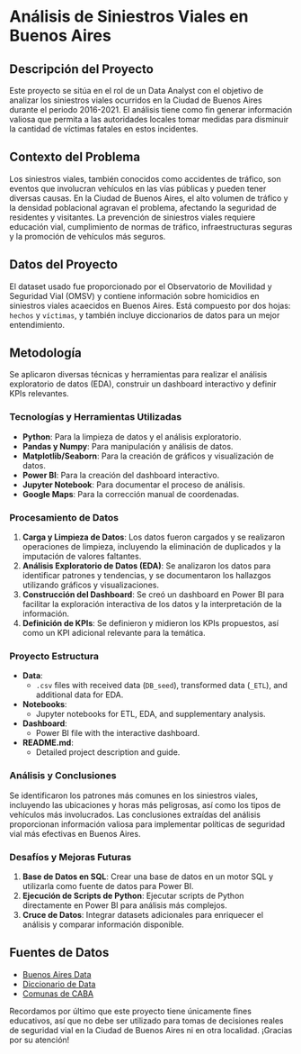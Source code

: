 # Análisis de Siniestros Viales en Buenos Aires

## Descripción del Proyecto

Este proyecto se sitúa en el rol de un Data Analyst con el objetivo de analizar los siniestros viales ocurridos en la Ciudad de Buenos Aires durante el periodo 2016-2021. El análisis tiene como fin generar información valiosa que permita a las autoridades locales tomar medidas para disminuir la cantidad de víctimas fatales en estos incidentes.

## Contexto del Problema

Los siniestros viales, también conocidos como accidentes de tráfico, son eventos que involucran vehículos en las vías públicas y pueden tener diversas causas. En la Ciudad de Buenos Aires, el alto volumen de tráfico y la densidad poblacional agravan el problema, afectando la seguridad de residentes y visitantes. La prevención de siniestros viales requiere educación vial, cumplimiento de normas de tráfico, infraestructuras seguras y la promoción de vehículos más seguros.

## Datos del Proyecto

El dataset usado fue proporcionado por el Observatorio de Movilidad y Seguridad Vial (OMSV) y contiene información sobre homicidios en siniestros viales acaecidos en Buenos Aires. Está compuesto por dos hojas: `hechos` y `víctimas`, y también incluye diccionarios de datos para un mejor entendimiento.

## Metodología

Se aplicaron diversas técnicas y herramientas para realizar el análisis exploratorio de datos (EDA), construir un dashboard interactivo y definir KPIs relevantes.

### Tecnologías y Herramientas Utilizadas

- **Python**: Para la limpieza de datos y el análisis exploratorio.
- **Pandas y Numpy**: Para manipulación y análisis de datos.
- **Matplotlib/Seaborn**: Para la creación de gráficos y visualización de datos.
- **Power BI**: Para la creación del dashboard interactivo.
- **Jupyter Notebook**: Para documentar el proceso de análisis.
- **Google Maps**: Para la corrección manual de coordenadas.

### Procesamiento de Datos

1. **Carga y Limpieza de Datos**: Los datos fueron cargados y se realizaron operaciones de limpieza, incluyendo la eliminación de duplicados y la imputación de valores faltantes.
2. **Análisis Exploratorio de Datos (EDA)**: Se analizaron los datos para identificar patrones y tendencias, y se documentaron los hallazgos utilizando gráficos y visualizaciones.
3. **Construcción del Dashboard**: Se creó un dashboard en Power BI para facilitar la exploración interactiva de los datos y la interpretación de la información.
4. **Definición de KPIs**: Se definieron y midieron los KPIs propuestos, así como un KPI adicional relevante para la temática.

### Proyecto Estructura

- **Data**:
  - `.csv` files with received data (`DB_seed`), transformed data (`_ETL`), and additional data for EDA.
- **Notebooks**:
  - Jupyter notebooks for ETL, EDA, and supplementary analysis.
- **Dashboard**:
  - Power BI file with the interactive dashboard.
- **README.md**:
  - Detailed project description and guide.

### Análisis y Conclusiones

Se identificaron los patrones más comunes en los siniestros viales, incluyendo las ubicaciones y horas más peligrosas, así como los tipos de vehículos más involucrados. Las conclusiones extraídas del análisis proporcionan información valiosa para implementar políticas de seguridad vial más efectivas en Buenos Aires.

### Desafíos y Mejoras Futuras

1. **Base de Datos en SQL**: Crear una base de datos en un motor SQL y utilizarla como fuente de datos para Power BI.
2. **Ejecución de Scripts de Python**: Ejecutar scripts de Python directamente en Power BI para análisis más complejos.
3. **Cruce de Datos**: Integrar datasets adicionales para enriquecer el análisis y comparar información disponible.

## Fuentes de Datos

- [Buenos Aires Data](https://docs.google.com/spreadsheets/d/1nq00jGIZHQ1RLSET43zKnUsMsoFb-pBg/edit#gid=1625530738)
- [Diccionario de Data](https://docs.google.com/spreadsheets/d/1Op98U-Hh2a3Q7uuznAzdl4Bf8r8qPr4m/edit#gid=1771770012)
- [Comunas de CABA](https://data.buenosaires.gob.ar/dataset/comunas)

Recordamos por último que este proyecto tiene únicamente fines educativos, así que no debe ser utilizado para tomas de decisiones reales de seguridad vial en la Ciudad de Buenos Aires ni en otra localidad. ¡Gracias por su atención!
